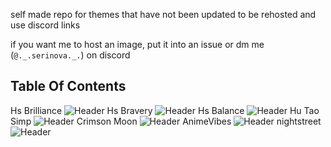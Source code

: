 self made repo for themes that have not been updated to be rehosted and use discord links

if you want me to host an image, put it into an issue or dm me (`@._.serinova._.`) on discord


## Table Of Contents

Hs Brilliance ![Header](https://github.com/OasisVee/wallpapers/raw/main/131_Sem_Titulo_20231227171708.png)
Hs Bravery ![Header](https://github.com/OasisVee/wallpapers/raw/main/132_Sem_Titulo_20231227173648.png)
Hs Balance ![Header](https://github.com/OasisVee/wallpapers/raw/main/134_Sem_Titulo_20231227175514.png)
Hu Tao Simp ![Header](https://github.com/OasisVee/wallpapers/raw/main/1618529928174232542.jpg)
Crimson Moon ![Header](https://github.com/OasisVee/wallpapers/raw/main/1686790640350.jpg)
AnimeVibes ![Header](https://github.com/OasisVee/wallpapers/raw/main/20211012_170839.gif)
nightstreet ![Header](https://github.com/OasisVee/wallpapers/raw/main/4d8d3dc80bace9161a30621ac7b43f87.jpg)
